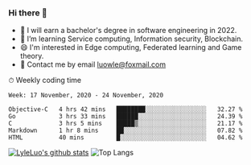 ### Hi there 👋
<!--I have been a GitHub member for [![Years Badge](https://badges.pufler.dev/years/LyleLuo)](https://badges.pufler.dev)-->
- 🌱 I will earn a bachelor's degree in software engineering in 2022.
- 🤔 I’m learning Service computing, Information security, Blockchain.
- 😄 I'm interested in Edge computing, Federated learning and Game theory.
- 💬 Contact me by email luowle@foxmail.com
<!--
**LyleLuo/LyleLuo** is a ✨ _special_ ✨ repository because its `README.md` (this file) appears on your GitHub profile.

Here are some ideas to get you started:
- 👯 I’m looking to collaborate on ...
- 🤔 I’m looking for help with ...
- 📫 How to reach me: ...
- 😄 Pronouns: ...
- ⚡ Fun fact: ...
-->

<!--💻 Coding Activity Logging

[![Commits Badge](https://badges.pufler.dev/commits/weekly/LyleLuo)](https://badges.pufler.dev)-->

⏱ Weekly coding time

<!--START_SECTION:waka-->
```text
Week: 17 November, 2020 - 24 November, 2020

Objective-C   4 hrs 42 mins   ████████░░░░░░░░░░░░░░░░░   32.27 % 
Go            3 hrs 33 mins   ██████░░░░░░░░░░░░░░░░░░░   24.39 % 
C             3 hrs 5 mins    █████▒░░░░░░░░░░░░░░░░░░░   21.17 % 
Markdown      1 hr 8 mins     ██░░░░░░░░░░░░░░░░░░░░░░░   07.82 % 
HTML          40 mins         █░░░░░░░░░░░░░░░░░░░░░░░░   04.62 % 
```
<!--END_SECTION:waka-->

[![LyleLuo's github stats](https://github-readme-stats.vercel.app/api?username=LyleLuo&count_private=true&show_icons=true&hide=issues&hide_border=true)](https://github.com/anuraghazra/github-readme-stats)
![Top Langs](https://github-readme-stats.vercel.app/api/top-langs/?username=LyleLuo&layout=compact&hide_border=true) 
<!--[![LyleLuo's wakatime stats](https://github-readme-stats.vercel.app/api/wakatime?username=luowle)](https://github.com/anuraghazra/github-readme-stats)-->
